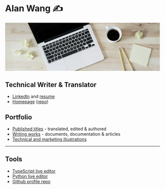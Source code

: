 # Alan Wang ✍️

![profile](profile.jpg)

## Technical Writer & Translator

- [LinkedIn](https://www.linkedin.com/in/alankrantas/) and [resume](https://www.cake.me/krantas)
- [Homepage](https://alankrantas.github.io/) ([repo](https://github.com/alankrantas/alankrantas.github.io))

## Portfolio

- [Published titles](https://github.com/alankrantas/alankrantas/blob/main/works/published.md) - translated, edited & authored
- [Writing works](https://github.com/alankrantas/alankrantas/blob/main/works/projects.md) - documents, documentation & articles
- [Technical and marketing illustrations](https://github.com/alankrantas/alankrantas/blob/main/works/illustration.md)

---

## Tools

- [TypeScript live editor](https://alankrantas.github.io/monaco-ts-live-editor/)
- [Python live editor](https://alankrantas.github.io/monaco-python-live-editor/)
- [Github profile repo](https://github.com/alankrantas/alankrantas)

